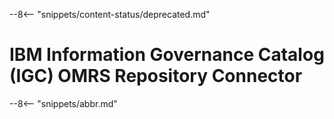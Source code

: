 <!-- SPDX-License-Identifier: CC-BY-4.0 -->
<!-- Copyright Contributors to the Egeria project. -->


--8<-- "snippets/content-status/deprecated.md"

# IBM Information Governance Catalog (IGC) OMRS Repository Connector 
                                 
--8<-- "snippets/abbr.md"
